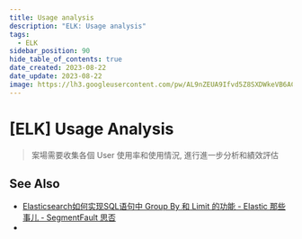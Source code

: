 ```yaml
---
title: Usage analysis
description: "ELK: Usage analysis"
tags:
  - ELK
sidebar_position: 90
hide_table_of_contents: true
date_created: 2023-08-22
date_update: 2023-08-22
image: https://lh3.googleusercontent.com/pw/AL9nZEUA9Ifvd5Z8SXDWkeVB6AC4MPGwnXaL6kBXNPoXwOQQ2jOcZ1Jw_0p8TKK8C3ZX0e67_FOY15eDrm7aaXSQJcKtoUzC80SAQEHsaBy6qS2AqNNs5VUFNXBKm439y_1wkvmDl-PnL8ReojnIumNlEvOXBg=w800-no?authuser=0
---
```


[ELK] Usage Analysis
====================

> 案場需要收集各個 User 使用率和使用情況, 進行進一步分析和績效評估



See Also
--------

- [Elasticsearch如何实现SQL语句中 Group By 和 Limit 的功能 - Elastic 那些事儿 - SegmentFault 思否](https://segmentfault.com/a/1190000014946753)
- 
